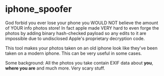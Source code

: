 # iphone_spoofer
God forbid you ever lose your phone you WOULD NOT believe the amount of YOUR info photos store!
In fact apple made VERY hard to even forge the photos by adding binary hash-checked payload so any edits to it are impossible due to undisclosed Apple's proprietary decryption code.

This tool makes your photos taken on an old iphone look like they've been taken on a modern iphone. This can be very useful in some cases.

Some background:
All the photos you take contain EXIF data about **you**, **where you are** and much more. Very scary stuff.
